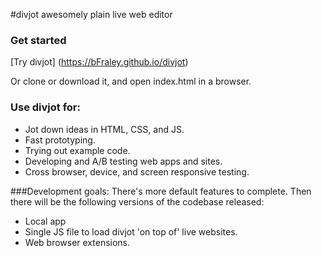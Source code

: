 #divjot
awesomely plain live web editor

### Get started
[Try divjot] (https://bFraley.github.io/divjot)

Or clone or download it, and open index.html in a browser.

### Use divjot for:
- Jot down ideas in HTML, CSS, and JS.
- Fast prototyping.
- Trying out example code.
- Developing and A/B testing web apps and sites.
- Cross browser, device, and screen responsive testing.
 
###Development goals:
There's more default features to complete.
Then there will be the following versions of the codebase released:
- Local app
- Single JS file to load divjot 'on top of' live websites.
- Web browser extensions.

